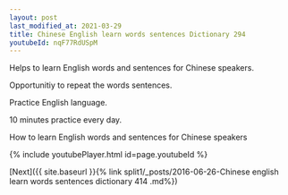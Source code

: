 ```yaml
---
layout: post
last_modified_at: 2021-03-29
title: Chinese English learn words sentences Dictionary 294 
youtubeId: nqF77RdUSpM
---
```

 
 
Helps to learn English words and sentences for Chinese speakers.

Opportunitiy to repeat the words sentences. 

Practice English language. 
 
10 minutes practice every day. 
 
How to learn English words and sentences for Chinese speakers 
 
{% include youtubePlayer.html id=page.youtubeId %}
 
 
[Next]({{ site.baseurl }}{% link  split1/_posts/2016-06-26-Chinese english learn words sentences dictionary 414 .md%})
 
